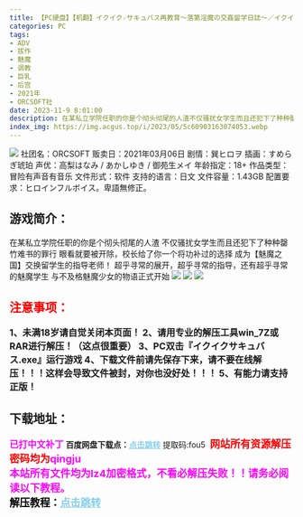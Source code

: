 ```yaml
---
title: 【PC硬盘】【机翻】イクイク☆サキュバス再教育～落第淫魔の交姦留学日誌～／イクイクサキュバス
categories: PC
tags:
- ADV
- 拔作
- 魅魔
- 调教
- 巨乳
- 后宫
- 2021年
- ORCSOFT社
date: 2023-11-9 8:01:00
description: 在某私立学院任职的你是个彻头彻尾的人渣不仅骚扰女学生而且还犯下了种种罄竹难书的罪行。眼看就要被开除，校长给了你一个将功补过的选择。成为【魅魔之国】交换留学生的指导老师！超乎寻常的展开，超乎寻常的指导，还有超乎寻常的魅魔学生，与不及格魅魔少女的物语正式开始
index_img: https://img.acgus.top/i/2023/05/5c60903163074053.webp
---
```

![](https://img.acgus.top/i/2023/05/5c60903163074053.webp)
社团名：ORCSOFT 
贩卖日：2021年03月06日
剧情：巽ヒロヲ
插画：すめらぎ琥珀
声优：高梨はなみ / あかしゆき / 御苑生メイ
年龄指定：18+
作品类型：冒险有声音有音乐
文件形式：软件
支持的语言：日文
文件容量：1.43GB
配置要求：ヒロインフルボイス。卑語無修正。

## 游戏简介：
在某私立学院任职的你是个彻头彻尾的人渣
不仅骚扰女学生而且还犯下了种种罄竹难书的罪行
眼看就要被开除，校长给了你一个将功补过的选择
成为【魅魔之国】交换留学生的指导老师！
超乎寻常的展开，超乎寻常的指导，还有超乎寻常的魅魔学生
与不及格魅魔少女的物语正式开始
![](https://img.acgus.top/i/2023/05/93efb4087a074108.webp)
![](https://img.acgus.top/i/2023/05/14a7c559f4074103.webp)
![](https://img.acgus.top/i/2023/05/5a5482d3ed074058.webp)





## <font color=#FF0000 >注意事项：</font>
<font size=3><b>1、未满18岁请自觉关闭本页面！
2、请用专业的解压工具win_7Z或RAR进行解压！（这点很重要）
3、PC双击『イクイクサキュバス.exe』运行游戏
4、下载文件前请先保存下来，请不要在线解压！！！这样会导致文件被封，对你也没好处！！！
5、有能力请支持正版！</b></font>

## 下载地址：
<font color=#FF00FF size=3><b>已打中文补丁</b></font>
<b>百度网盘下载点：</b><a href="https://pan.baidu.com/s/1JCVk65wYp98lh8Z3oyL7jg?pwd=fou5" style="color: #87CEEB;"><b>点击跳转</b></a> 提取码:fou5
<a style="padding: 0" href="https://post.qingju.org/AD/"><img style="max-width:100%" src="https://img.acgus.top/i/2024/07/478f689b8021d8d499ab43d21acf137a.gif" alt=""></a>
<b><font color=#FF0000 size=4>网站所有资源解压密码均为</b></font><b><font color=#FF00FF size=4>qingju</font><font color=#FF0000 ></font></b><br><b><font color=#FF00FF size=4>本站所有文件均为lz4加密格式，不看必解压失败！！请务必阅读以下教程。</b></font><br><b><font color=#000 size=4>解压教程：</b><a href="https://post.qingju.org/tutorial/000/" style="color: #87CEEB;"><b>点击跳转</b></a>
